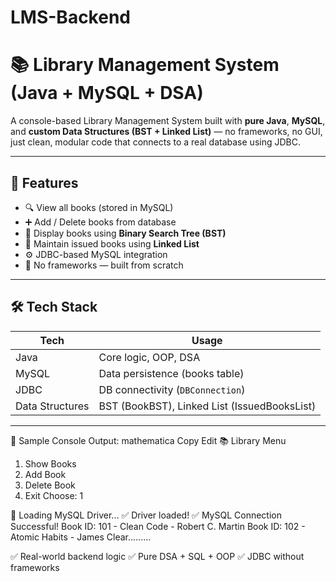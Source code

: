 # LMS-Backend
# 📚 Library Management System (Java + MySQL + DSA)

A console-based Library Management System built with **pure Java**, **MySQL**, and **custom Data Structures (BST + Linked List)** — no frameworks, no GUI, just clean, modular code that connects to a real database using JDBC.

---

## 🚀 Features

- 🔍 View all books (stored in MySQL)
- ➕ Add / Delete books from database
- 🌲 Display books using **Binary Search Tree (BST)**
- 📒 Maintain issued books using **Linked List**
- ⚙️ JDBC-based MySQL integration
- 🧱 No frameworks — built from scratch

---

## 🛠️ Tech Stack

| Tech        | Usage                            |
|-------------|----------------------------------|
| Java        | Core logic, OOP, DSA             |
| MySQL       | Data persistence (books table)   |
| JDBC        | DB connectivity (`DBConnection`) |
| Data Structures | BST (BookBST), Linked List (IssuedBooksList) |

---

🧪 Sample Console Output:
mathematica
Copy
Edit
📚 Library Menu
1. Show Books
2. Add Book
3. Delete Book
0. Exit
Choose: 1

🔌 Loading MySQL Driver...
✅ Driver loaded!
✅ MySQL Connection Successful!
Book ID: 101 - Clean Code - Robert C. Martin
Book ID: 102 - Atomic Habits - James Clear.........

✅ Real-world backend logic
✅ Pure DSA + SQL + OOP
✅ JDBC without frameworks
